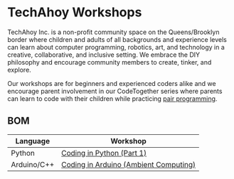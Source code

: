 # TechAhoy Workshops
TechAhoy Inc. is a non-profit community space on the Queens/Brooklyn border where children and adults of all backgrounds and experience levels can learn about computer programming, robotics, art, and technology in a creative, collaborative, and inclusive setting. We embrace the DIY philosophy and encourage community members to create, tinker, and explore.

Our workshops are for beginners and experienced coders alike and we encourage parent involvement in our CodeTogether series where parents can learn to code with their children while practicing [pair programming](https://en.wikipedia.org/wiki/Pair_programming).

## BOM
|Language|Workshop|
|---|---|
|Python|[Coding in Python (Part 1)](https://github.com/techahoynyc/workshops/tree/master/coding-in-python-part-1)|
|Arduino/C++|[Coding in Arduino (Ambient Computing)](https://github.com/techahoynyc/workshops/tree/master/coding-in-arduino-ambient-computing)|
